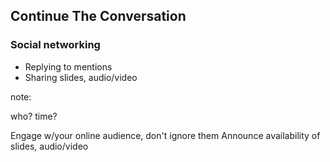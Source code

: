 ## Continue The Conversation

### Social networking

* Replying to mentions
* Sharing slides, audio/video

note:

who?
time?

Engage w/your online audience, don't ignore them
Announce availability of slides, audio/video
